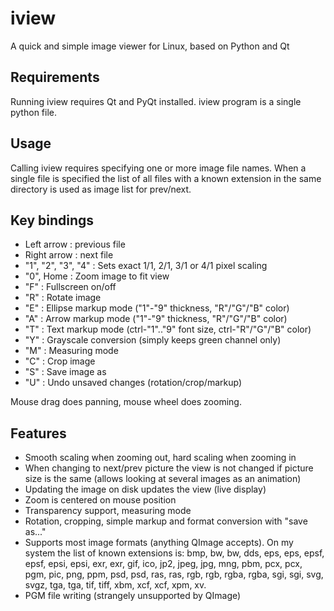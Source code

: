 iview
=====
A quick and simple image viewer for Linux, based on Python and Qt

Requirements
------------
Running iview requires Qt and PyQt installed. iview program is a
single python file.

Usage
-----
Calling iview requires specifying one or more image file names.
When a single file is specified the list of all files with a known
extension in the same directory is used as image list for prev/next.

Key bindings
------------
- Left arrow : previous file
- Right arrow : next file
- "1", "2", "3", "4" : Sets exact 1/1, 2/1, 3/1 or 4/1 pixel scaling
- "0", Home : Zoom image to fit view
- "F" : Fullscreen on/off
- "R" : Rotate image
- "E" : Ellipse markup mode ("1"-"9" thickness, "R"/"G"/"B" color)
- "A" : Arrow markup mode ("1"-"9" thickness, "R"/"G"/"B" color)
- "T" : Text markup mode (ctrl-"1".."9" font size, ctrl-"R"/"G"/"B" color)
- "Y" : Grayscale conversion (simply keeps green channel only)
- "M" : Measuring mode
- "C" : Crop image
- "S" : Save image as
- "U" : Undo unsaved changes (rotation/crop/markup)

Mouse drag does panning, mouse wheel does zooming.

Features
--------
- Smooth scaling when zooming out, hard scaling when zooming in
- When changing to next/prev picture the view is not changed if
  picture size is the same (allows looking at several images as
  an animation)
- Updating the image on disk updates the view (live display)
- Zoom is centered on mouse position
- Transparency support, measuring mode
- Rotation, cropping, simple markup and format conversion
  with "save as..."
- Supports most image formats (anything QImage accepts).
  On my system the list of known extensions is:
  bmp, bw, bw, dds, eps, eps, epsf, epsf, epsi, epsi, exr, exr,
  gif, ico, jp2, jpeg, jpg, mng, pbm, pcx, pcx, pgm, pic, png,
  ppm, psd, psd, ras, ras, rgb, rgb, rgba, rgba, sgi, sgi, svg,
  svgz, tga, tga, tif, tiff, xbm, xcf, xcf, xpm, xv.
- PGM file writing (strangely unsupported by QImage)
